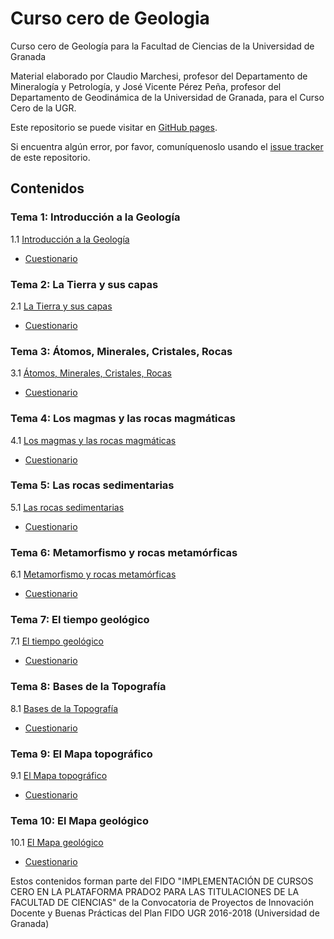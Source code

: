 # Curso cero de Geologia
Curso cero de Geología para la Facultad de Ciencias de la Universidad de Granada

Material elaborado por Claudio Marchesi, profesor del Departamento de Mineralogía y Petrología, y José Vicente Pérez Peña, profesor del Departamento de Geodinámica de la Universidad de Granada, para el Curso Cero de la UGR.

Este repositorio se puede visitar en [GitHub pages](https://cursos-0-fc-ugr.github.io/Geologia).

Si encuentra algún error, por favor, comuníquenoslo usando el [issue tracker](https://github.com/cursos-0-fc-ugr/Geologia/issues) de este repositorio.

## Contenidos

### Tema 1: Introducción a la Geología
1.1 [Introducción a la Geología](Tema1/geologia_1_1.html)
  * [Cuestionario](Tema1/geologia_1_test.html)
  
### Tema 2: La Tierra y sus capas
2.1 [La Tierra y sus capas](Tema2/geologia_2_1.html)  
  * [Cuestionario](Tema2/geologia_2_test.html)

### Tema 3: Átomos, Minerales, Cristales, Rocas
3.1 [Átomos, Minerales, Cristales, Rocas](Tema3/geologia_3_1.html)
  * [Cuestionario](Tema3/geologia_3_test.html)

### Tema 4: Los magmas y las rocas magmáticas
4.1 [Los magmas y las rocas magmáticas](Tema4/Geologia_4_1.html)
  * [Cuestionario](Tema4/Geologia_4_test.html)

### Tema 5: Las rocas sedimentarias
5.1 [Las rocas sedimentarias](Tema5/Geologia_5_1.html)
  * [Cuestionario](Tema5/Geologia_5_test.html)

### Tema 6: Metamorfismo y rocas metamórficas
6.1 [Metamorfismo y rocas metamórficas](Tema6/Geologia_6_1.html)
  * [Cuestionario](Tema6/Geologia_6_test.html)

### Tema 7: El tiempo geológico
7.1 [El tiempo geológico](Tema7/geologia_7_1.html)  
  * [Cuestionario](Tema7/geologia_7_test.html)

### Tema 8: Bases de la Topografía
8.1 [Bases de la Topografía](Tema8/geologia_8_1.html)
  * [Cuestionario](Tema8/geologia_8_test.html)

### Tema 9: El Mapa topográfico
9.1 [El Mapa topográfico](Tema9/tema9.html)
  * [Cuestionario](Tema9/tema9_test.html)

### Tema 10: El Mapa geológico
10.1 [El Mapa geológico](Tema10/tema10.html)
  * [Cuestionario](Tema10/tema10_test.html)


Estos contenidos forman parte del FIDO "IMPLEMENTACIÓN DE CURSOS CERO EN LA PLATAFORMA PRADO2 PARA LAS TITULACIONES DE LA FACULTAD DE CIENCIAS" de la Convocatoria de Proyectos de Innovación Docente y Buenas Prácticas del Plan FIDO UGR 2016-2018 (Universidad de Granada)
